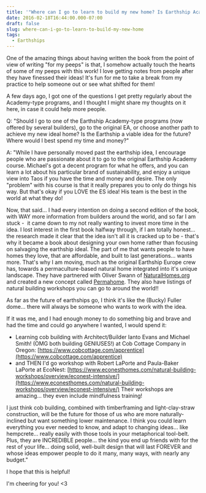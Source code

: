 ```yaml
---
title: '"Where can I go to learn to build my new home? Is Earthship Academy the way?"'
date: 2016-02-18T16:44:00.000-07:00
draft: false
slug: where-can-i-go-to-learn-to-build-my-new-home
tags:
  - Earthships
---
```


One of the amazing things about having written the book from the point of view of writing "for my peeps" is that, I somehow actually touch the hearts of some of my peeps with this work! I love getting notes from people after they have finessed their ideas! It's fun for me to take a break from my practice to help someone out or see what shifted for them!  

A few days ago, I got one of the questions I get pretty regularly about the Academy-type programs, and I thought I might share my thoughts on it here, in case it could help more people.  

Q: "Should I go to one of the Earthship Academy-type programs (now offered by several builders), go to the original EA, or choose another path to achieve my new ideal home? Is the Earthship a viable idea for the future? Where would I best spend my time and money?"  

A: "While I have personally moved past the earthship idea, I encourage people who are passionate about it to go to the original Earthship Academy course. Michael's got a decent program for what he offers, and you can learn a lot about his particular brand of sustainability, and enjoy a unique view into Taos if you have the time and money and desire. The only "problem" with his course is that it really prepares you to only do things his way. But that's okay if you LOVE the ES idea! His team is the best in the world at what they do!  

Now, that said... I had every intention on doing a second edition of the book, with WAY more information from builders around the world, and so far I am stuck -  it came down to my not really wanting to invest more time in the idea. I lost interest in the first book halfway through, if I am totally honest... the research made it clear that the idea isn't all it is cracked up to be - that's why it became a book about designing your own home rather than focusing on salvaging the earthship ideal. The part of me that wants people to have homes they love, that are affordable, and built to last generations... wants more. That's why I am moving, much as the original Earthship Europe crew has, towards a permaculture-based natural home integrated into it's unique landscape. They have partnered with Oliver Swann of [NaturalHomes.org](http://naturalhomes.org/) and created a new concept called [Permahome](https://www.facebook.com/permahome/). They also have listings of natural building workshops you can go to around the world!!

As far as the future of earthships go, I think it's like the (Bucky) Fuller dome... there will always be someone who wants to work with the idea.

If it was me, and I had enough money to do something big and brave and had the time and could go anywhere I wanted, I would spend it:

- Learning cob building with Architect/Builder Ianto Evans and Michael Smith! (OMG both building GENIUSES!) at Cob Cottage Company in Oregon: [https://www.cobcottage.com/apprentice](https://www.cobcottage.com/apprentice)
- and THEN I'd go workshop with Robert LaPorte and Paula-Baker LaPorte at EcoNest: [https://www.econesthomes.com/natural-building-workshops/overview/econest-intensive/](https://www.econesthomes.com/natural-building-workshops/overview/econest-intensive/) Their workshops are amazing... they even include mindfulness training!

I just think cob building, combined with timberframing and light-clay-straw construction, will be the future for those of us who are more naturally-inclined but want something lower maintenance. I think you could learn everything you ever needed to know, and adapt to changing ideas... like hempcrete... really easily with those tools in your metaphorical tool-belt. Plus, they are INCREDIBLE people... the kind you end up friends with for the rest of your life... doing solid, well-built design that will last FOREVER and whose ideas empower people to do it many, many ways, with nearly any budget."

I hope that this is helpful! 

I'm cheering for you! <3
